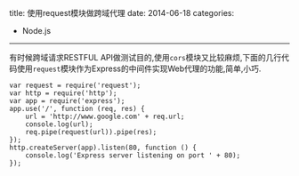 title: 使用request模块做跨域代理
date: 2014-06-18
categories:
- Node.js
---

有时候跨域请求RESTFUL API做测试目的,使用`cors`模块又比较麻烦,下面的几行代码使用`request`模块作为Express的中间件实现Web代理的功能,简单,小巧.

<!-- more -->

```
var request = require('request');
var http = require('http');
var app = require('express');
app.use('/', function (req, res) {
    url = 'http://www.google.com' + req.url;
    console.log(url);
    req.pipe(request(url)).pipe(res);
});
http.createServer(app).listen(80, function () {
    console.log('Express server listening on port ' + 80);
});
```